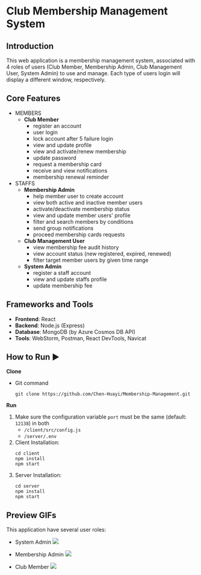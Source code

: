 # Club Membership Management System

## Introduction

This web application is a membership management system, associated with 4 roles
of users (Club Member, Membership Admin, Club Management User, System Admin)
to use and manage. Each type of users login will display a different window, respectively.

## Core Features

+ MEMBERS
    + **Club Member**
        + register an account
        + user login
        + lock account after 5 failure login
        + view and update profile
        + view and activate/renew membership
        + update password
        + request a membership card
        + receive and view notifications
        + membership renewal reminder
+ STAFFS
    + **Membership Admin**
        + help member user to create account
        + view both active and inactive member users
        + activate/deactivate membership status
        + view and update member users' profile
        + filter and search members by conditions
        + send group notifications
        + proceed membership cards requests
    + **Club Management User**
        + view membership fee audit history
        + view account status (new registered, expired, renewed)
        + filter target member users by given time range
    + **System Admin**
        + register a staff account
        + view and update staffs profile
        + update membership fee

## Frameworks and Tools

+ **Frontend**: React
+ **Backend**: Node.js (Express)
+ **Database**: MongoDB (by Azure Cosmos DB API)
+ **Tools**: WebStorm, Postman, React DevTools, Navicat

## How to Run ▶

**Clone**

+ Git command
    ```shell
    git clone https://github.com/Chen-Huayi/Membership-Management.git
    ```

**Run**

1. Make sure the configuration variable `port` must be the same (default: `12138`) in both
    + `/client/src/config.js`
    + `/server/.env`
2. Client Installation:
    ```shell
    cd client
    npm install
    npm start
    ```
3. Server Installation:
    ```shell
    cd server
    npm install
    npm start
    ```

## Preview GIFs

This application have several user roles:

+ System Admin
  ![](https://github.com/Chen-Huayi/pictures/blob/main/system_admin.gif)

+ Membership Admin
  ![](https://github.com/Chen-Huayi/pictures/blob/main/membership_admin.gif)

+ Club Member
  ![](https://github.com/Chen-Huayi/pictures/blob/main/member.gif)

